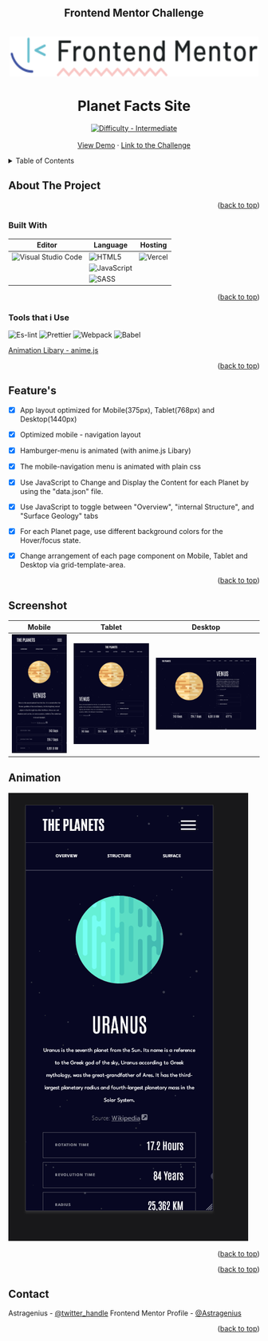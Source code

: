 <div align="center">
<h2>Frontend Mentor Challenge</h2>
</div>





<div id="top"></div>
<!--
*** Thanks for checking out the Best-README-Template. If you have a suggestion
*** that would make this better, please fork the repo and create a pull request
*** or simply open an issue with the tag "enhancement".
*** Don't forget to give the project a star!
*** Thanks again! Now go create something AMAZING! :D
-->



<!-- PROJECT LOGO -->
<br />
<div align="center">
  <a href="https://github.com/astragenius/planet-facts-site">
    <img src="/DOC/imgs/logo-desktop.svg" alt="Logo" width="500" height="80">
  </a>

<h1 align="center">Planet Facts Site</h1>

  <p align="center">
    <a href="https://www.frontendmentor.io/challenges?difficulties=3"><img src="https://img.shields.io/badge/Difficulty-Intermediate-C99703?style=for-the-badge&logo=frontendmentor" alt="Difficulty - Intermediate"></a>
    <br />
    <br />
    <a href="https://planet-facts-site-alpha.vercel.app/">View Demo</a>
    ·
    <a href=https://www.frontendmentor.io/challenges/planets-fact-site-gazqN8w_f>Link to the Challenge</a>
  </p>
</div>



<!-- TABLE OF CONTENTS -->
<details>
  <summary>Table of Contents</summary>
  <ol>
    <li>
      <a href="#about-the-project">About The Project</a>
      <ul>
        <li><a href="#built-with">Built With</a></li>
      </ul>
    </li>
    <li><a href="#usage">Usage</a></li>
    <li><a href="#contact">Contact</a></li>
    <li><a href="#acknowledgments">Acknowledgments</a></li>
  </ol>
</details>



<!-- ABOUT THE PROJECT -->
## About The Project




<p align="right">(<a href="#top">back to top</a>)</p>



### Built With
<div align="center">


| Editor      |                                             Language                                                                           |    Hosting   | 
| -----------                                               | -----------                                                                         | ----- |
| ![Visual Studio Code](https://img.shields.io/badge/Visual%20Studio%20Code-0078d7.svg?style=for-the-badge&logo=visual-studio-code&logoColor=white)| ![HTML5](https://img.shields.io/badge/html5-%23E34F26.svg?style=for-the-badge&logo=html5&logoColor=white)| ![Vercel](https://img.shields.io/badge/vercel-%23000000.svg?style=for-the-badge&logo=vercel&logoColor=white)
|                | ![JavaScript](https://img.shields.io/badge/javascript-%23323330.svg?style=for-the-badge&logo=javascript&logoColor=%23F7DF1E)|
|             | ![SASS](https://img.shields.io/badge/SASS-hotpink.svg?style=for-the-badge&logo=SASS&logoColor=white)       |

</div>

<p align="right">(<a href="#top">back to top</a>)</p>

### Tools that i Use
![Es-lint](https://img.shields.io/badge/eslint-3A33D1?style=for-the-badge&logo=eslint&logoColor=white) 
![Prettier](https://img.shields.io/badge/prettier-1A2C34?style=for-the-badge&logo=prettier&logoColor=F7BA3E)
![Webpack](https://img.shields.io/badge/webpack-%238DD6F9.svg?style=for-the-badge&logo=webpack&logoColor=black)
![Babel](https://img.shields.io/badge/Babel-F9DC3e?style=for-the-badge&logo=babel&logoColor=black)

[Animation Libary - anime.js](https://animejs.com/)
<p align="right">(<a href="#top">back to top</a>)</p>


## Feature's

- [x] App layout optimized for Mobile(375px), Tablet(768px) and Desktop(1440px)
- [x] Optimized mobile - navigation layout
- [x] Hamburger-menu is animated (with anime.js Libary)
- [x] The mobile-navigation menu is animated with plain css
- [x] Use JavaScript to Change and Display the Content for each Planet by using the "data.json" file.
- [x] Use JavaScript to toggle between "Overview", "internal Structure", and "Surface Geology" tabs
- [x] For each Planet page, use different background colors for the Hover/focus state.
- [x] Change arrangement of each page component on Mobile, Tablet and Desktop via grid-template-area.


    

<p align="right">(<a href="#top">back to top</a>)</p>

<!-- USAGE EXAMPLES -->
## Screenshot
| Mobile | Tablet | Desktop |
|--------|--------|---------|
|   ![mobile](/DOC/screenshot/planetFacts-mobile.png)     |  ![tablet](/DOC/screenshot/planetFacts-tablet.png)     |    ![desktop](/DOC/screenshot/planetFacts-desktop.png)     |

## Animation 

![animation](/DOC/animation/Animation.gif)

<p align="right">(<a href="#top">back to top</a>)</p>







<p align="right">(<a href="#top">back to top</a>)</p>


<!-- CONTACT -->
## Contact

Astragenius - [@twitter_handle](https://twitter.com/twitter_handle)
Frontend Mentor Profile - [@Astragenius](https://www.frontendmentor.io/profile/astragenius)

<p align="right">(<a href="#top">back to top</a>)</p>






<!-- MARKDOWN LINKS & IMAGES -->
<!-- https://www.markdownguide.org/basic-syntax/#reference-style-links -->
[contributors-shield]: https://img.shields.io/github/contributors/github_username/repo_name.svg?style=for-the-badge
[contributors-url]: https://github.com/github_username/repo_name/graphs/contributors
[forks-shield]: https://img.shields.io/github/forks/github_username/repo_name.svg?style=for-the-badge
[forks-url]: https://github.com/github_username/repo_name/network/members
[stars-shield]: https://img.shields.io/github/stars/github_username/repo_name.svg?style=for-the-badge
[stars-url]: https://github.com/github_username/repo_name/stargazers
[issues-shield]: https://img.shields.io/github/issues/github_username/repo_name.svg?style=for-the-badge
[issues-url]: https://github.com/github_username/repo_name/issues
[license-shield]: https://img.shields.io/github/license/github_username/repo_name.svg?style=for-the-badge
[license-url]: https://github.com/github_username/repo_name/blob/master/LICENSE.txt
[linkedin-shield]: https://img.shields.io/badge/-LinkedIn-black.svg?style=for-the-badge&logo=linkedin&colorB=555
[linkedin-url]: https://linkedin.com/in/linkedin_username
[product-screenshot]: images/screenshot.png